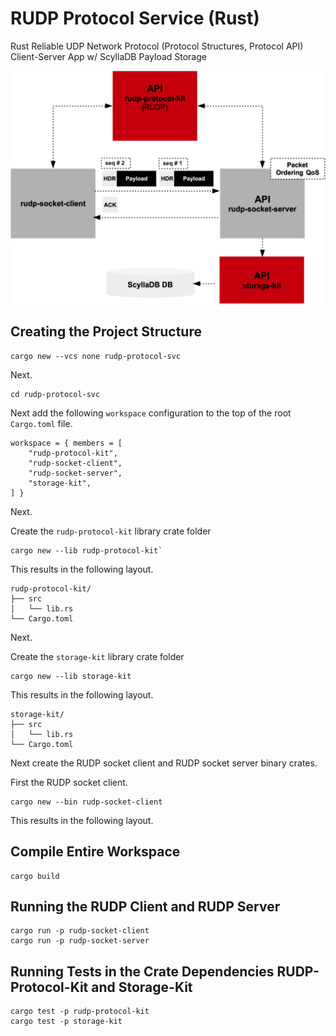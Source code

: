 # RUDP Protocol Service (Rust)
Rust Reliable UDP Network Protocol (Protocol Structures, Protocol API) Client-Server App w/ ScyllaDB Payload Storage



![rudp-protocol-svc](docs/rudp-protocol-arch.png)


## Creating the Project Structure

```shell
cargo new --vcs none rudp-protocol-svc
```

Next.

```shell
cd rudp-protocol-svc
```

Next add the following `workspace` configuration to the top of the root `Cargo.toml` file.

```shell
workspace = { members = [
    "rudp-protocol-kit",
    "rudp-socket-client",
    "rudp-socket-server",
    "storage-kit",
] }
```

Next.

Create the `rudp-protocol-kit` library crate folder
```shell
cargo new --lib rudp-protocol-kit`
```

This results in the following layout.

```shell
rudp-protocol-kit/
├── src
│   └── lib.rs
└── Cargo.toml
```

Next.

Create the `storage-kit` library crate folder
```shell
cargo new --lib storage-kit
```

This results in the following layout.

```shell
storage-kit/
├── src
│   └── lib.rs
└── Cargo.toml
```

Next create the RUDP socket client and RUDP socket server binary crates.

First the RUDP socket client.

```shell
cargo new --bin rudp-socket-client
```

This results in the following layout.






## Compile Entire Workspace

```shell
cargo build
```

## Running the RUDP Client and RUDP Server

```shell
cargo run -p rudp-socket-client
cargo run -p rudp-socket-server
```

## Running Tests in the Crate Dependencies RUDP-Protocol-Kit and Storage-Kit

```shell
cargo test -p rudp-protocol-kit
cargo test -p storage-kit
```
